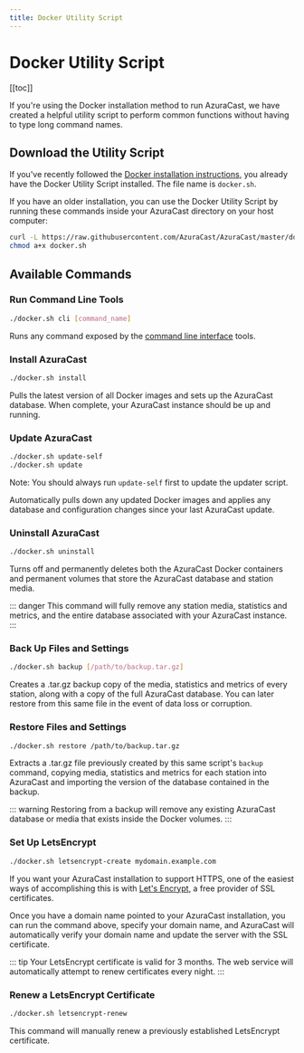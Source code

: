 ```yaml
---
title: Docker Utility Script
---
```


# Docker Utility Script

[[toc]]

If you're using the Docker installation method to run AzuraCast, we have created a helpful utility script to perform common functions without having to type long command names.

## Download the Utility Script

If you've recently followed the [Docker installation instructions](/install.html#using-docker-recommended), you already have the Docker Utility Script installed. The file name is `docker.sh`.

If you have an older installation, you can use the Docker Utility Script by running these commands inside your AzuraCast directory on your host computer:

```bash
curl -L https://raw.githubusercontent.com/AzuraCast/AzuraCast/master/docker.sh > docker.sh
chmod a+x docker.sh
```

## Available Commands

### Run Command Line Tools

```bash
./docker.sh cli [command_name]
```

Runs any command exposed by the [command line interface](/cli.html) tools.

### Install AzuraCast

```bash
./docker.sh install
```

Pulls the latest version of all Docker images and sets up the AzuraCast database. When complete, your AzuraCast instance should be up and running.

### Update AzuraCast

```bash
./docker.sh update-self
./docker.sh update
```

Note: You should always run `update-self` first to update the updater script.

Automatically pulls down any updated Docker images and applies any database and configuration changes since your last AzuraCast update.

### Uninstall AzuraCast

```bash
./docker.sh uninstall
```

Turns off and permanently deletes both the AzuraCast Docker containers and permanent volumes that store the AzuraCast database and station media.

::: danger
This command will fully remove any station media, statistics and metrics, and the entire database associated with your AzuraCast instance. 
:::

### Back Up Files and Settings

```bash
./docker.sh backup [/path/to/backup.tar.gz]
```

Creates a .tar.gz backup copy of the media, statistics and metrics of every station, along with a copy of the full AzuraCast database. You can later restore from this same file in the event of data loss or corruption.

### Restore Files and Settings

```bash
./docker.sh restore /path/to/backup.tar.gz
```

Extracts a .tar.gz file previously created by this same script's `backup` command, copying media, statistics and metrics for each station into AzuraCast and importing the version of the database contained in the backup.

::: warning
Restoring from a backup will remove any existing AzuraCast database or media that exists inside the Docker volumes.
:::

### Set Up LetsEncrypt

```bash
./docker.sh letsencrypt-create mydomain.example.com
```

If you want your AzuraCast installation to support HTTPS, one of the easiest ways of accomplishing this is with [Let's Encrypt](https://letsencrypt.org/), a free provider of SSL certificates.

Once you have a domain name pointed to your AzuraCast installation, you can run the command above, specify your domain name, and AzuraCast will automatically verify your domain name and update the server with the SSL certificate.

::: tip
Your LetsEncrypt certificate is valid for 3 months. The web service will automatically attempt to renew certificates every night.
:::

### Renew a LetsEncrypt Certificate

```bash
./docker.sh letsencrypt-renew
```

This command will manually renew a previously established LetsEncrypt certificate.
